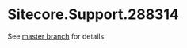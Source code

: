 # Sitecore.Support.288314

See [master branch](https://github.com/sitecoresupport/Sitecore.Support.288314) for details.